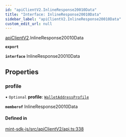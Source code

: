 ```yaml
---
id: "apiClientV2.InlineResponse20010Data"
title: "Interface: InlineResponse20010Data"
sidebar_label: "apiClientV2.InlineResponse20010Data"
custom_edit_url: null
---
```


[apiClientV2](../modules/apiClientV2).InlineResponse20010Data

**`export`**

**`interface`** InlineResponse20010Data

## Properties

### profile

• `Optional` **profile**: [`WalletAddressProfile`](.WalletAddressProfile)

**`memberof`** InlineResponse20010Data

#### Defined in

[mint-sdk-js/src/apiClientV2/api.ts:338](https://github.com/KyuzanInc/mint-sdk-js/blob/d2ac52e/src/apiClientV2/api.ts#L338)

